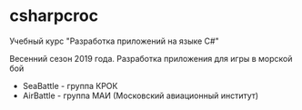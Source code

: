 # csharpcroc
Учебный курс "Разработка приложений на языке C#"

Весенний сезон 2019 года. 
Разработка приложения для игры в морской бой

* SeaBattle - группа КРОК
* AirBattle - группа МАИ (Московский авиационный институт)